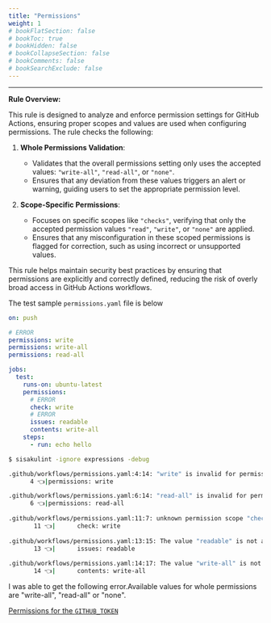 ```yaml
---
title: "Permissions"
weight: 1
# bookFlatSection: false
# bookToc: true
# bookHidden: false
# bookCollapseSection: false
# bookComments: false
# bookSearchExclude: false
---
```


---

**Rule Overview:**

This rule is designed to analyze and enforce permission settings for GitHub Actions, ensuring proper scopes and values are used when configuring permissions. The rule checks the following:

1. **Whole Permissions Validation**:
   - Validates that the overall permissions setting only uses the accepted values: `"write-all"`, `"read-all"`, or `"none"`.
   - Ensures that any deviation from these values triggers an alert or warning, guiding users to set the appropriate permission level.

2. **Scope-Specific Permissions**:
   - Focuses on specific scopes like `"checks"`, verifying that only the accepted permission values `"read"`, `"write"`, or `"none"` are applied.
   - Ensures that any misconfiguration in these scoped permissions is flagged for correction, such as using incorrect or unsupported values.

This rule helps maintain security best practices by ensuring that permissions are explicitly and correctly defined, reducing the risk of overly broad access in GitHub Actions workflows.

The test sample `permissions.yaml` file is below

```yaml
on: push

# ERROR
permissions: write
permissions: write-all
permissions: read-all

jobs:
  test:
    runs-on: ubuntu-latest
    permissions:
      # ERROR
      check: write
      # ERROR
      issues: readable
      contents: write-all
    steps:
      - run: echo hello
```

```bash
$ sisakulint -ignore expressions -debug

.github/workflows/permissions.yaml:4:14: "write" is invalid for permission for all the scopes. [permissions]
      4 👈|permissions: write

.github/workflows/permissions.yaml:6:14: "read-all" is invalid for permission for all the scopes. [permissions]
      6 👈|permissions: read-all
                   
.github/workflows/permissions.yaml:11:7: unknown permission scope "check". all available permission scopes are "actions", "checks", "contents", "deployments", "discussions", "id-token", "issues", "packages", "pages", "pull-requests", "repository-projects", "security-events", "statuses" [permissions]
       11 👈|      check: write
             
.github/workflows/permissions.yaml:13:15: The value "readable" is not a valid permission for the scope "issues". Only 'read', 'write', or 'none' are acceptable values. [permissions]
       13 👈|      issues: readable
                     
.github/workflows/permissions.yaml:14:17: The value "write-all" is not a valid permission for the scope "contents". Only 'read', 'write', or 'none' are acceptable values. [permissions]
       14 👈|      contents: write-all
```

I was able to get the following error.Available values for whole permissions are "write-all", "read-all" or "none".

[Permissions for the `GITHUB_TOKEN`](https://docs.github.com/en/actions/security-guides/automatic-token-authentication#permissions-for-the-github_token)

